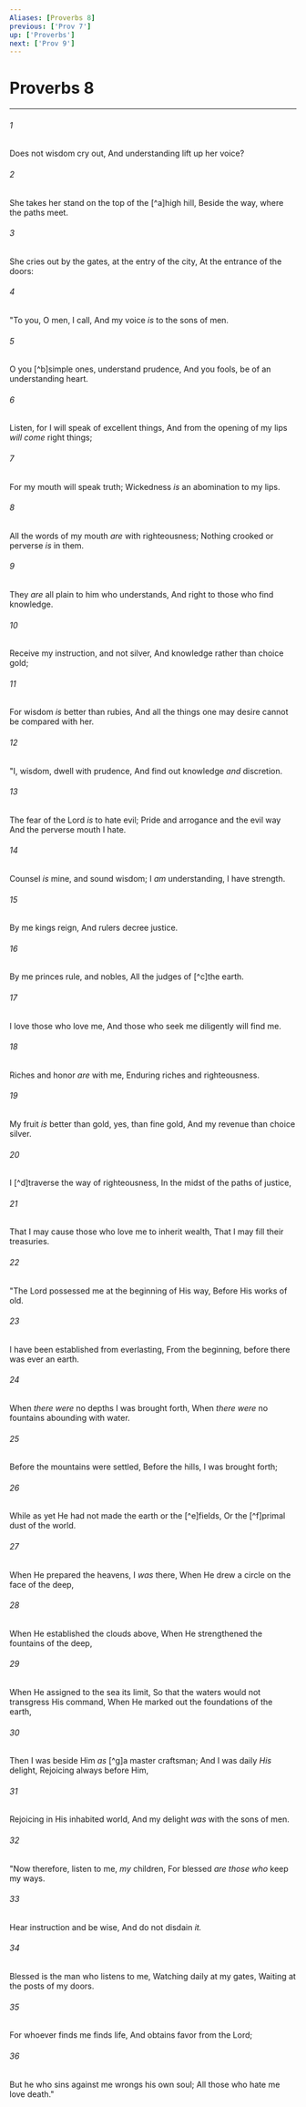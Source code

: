 ```yaml
---
Aliases: [Proverbs 8]
previous: ['Prov 7']
up: ['Proverbs']
next: ['Prov 9']
---
```

# Proverbs 8

***


###### 1 
Does not wisdom cry out, And understanding lift up her voice? 

###### 2 
She takes her stand on the top of the [^a]high hill, Beside the way, where the paths meet. 

###### 3 
She cries out by the gates, at the entry of the city, At the entrance of the doors: 

###### 4 
"To you, O men, I call, And my voice _is_ to the sons of men. 

###### 5 
O you [^b]simple ones, understand prudence, And you fools, be of an understanding heart. 

###### 6 
Listen, for I will speak of excellent things, And from the opening of my lips _will come_ right things; 

###### 7 
For my mouth will speak truth; Wickedness _is_ an abomination to my lips. 

###### 8 
All the words of my mouth _are_ with righteousness; Nothing crooked or perverse _is_ in them. 

###### 9 
They _are_ all plain to him who understands, And right to those who find knowledge. 

###### 10 
Receive my instruction, and not silver, And knowledge rather than choice gold; 

###### 11 
For wisdom _is_ better than rubies, And all the things one may desire cannot be compared with her. 

###### 12 
"I, wisdom, dwell with prudence, And find out knowledge _and_ discretion. 

###### 13 
The fear of the Lord _is_ to hate evil; Pride and arrogance and the evil way And the perverse mouth I hate. 

###### 14 
Counsel _is_ mine, and sound wisdom; I _am_ understanding, I have strength. 

###### 15 
By me kings reign, And rulers decree justice. 

###### 16 
By me princes rule, and nobles, All the judges of [^c]the earth. 

###### 17 
I love those who love me, And those who seek me diligently will find me. 

###### 18 
Riches and honor _are_ with me, Enduring riches and righteousness. 

###### 19 
My fruit _is_ better than gold, yes, than fine gold, And my revenue than choice silver. 

###### 20 
I [^d]traverse the way of righteousness, In the midst of the paths of justice, 

###### 21 
That I may cause those who love me to inherit wealth, That I may fill their treasuries. 

###### 22 
"The Lord possessed me at the beginning of His way, Before His works of old. 

###### 23 
I have been established from everlasting, From the beginning, before there was ever an earth. 

###### 24 
When _there were_ no depths I was brought forth, When _there were_ no fountains abounding with water. 

###### 25 
Before the mountains were settled, Before the hills, I was brought forth; 

###### 26 
While as yet He had not made the earth or the [^e]fields, Or the [^f]primal dust of the world. 

###### 27 
When He prepared the heavens, I _was_ there, When He drew a circle on the face of the deep, 

###### 28 
When He established the clouds above, When He strengthened the fountains of the deep, 

###### 29 
When He assigned to the sea its limit, So that the waters would not transgress His command, When He marked out the foundations of the earth, 

###### 30 
Then I was beside Him _as_ [^g]a master craftsman; And I was daily _His_ delight, Rejoicing always before Him, 

###### 31 
Rejoicing in His inhabited world, And my delight _was_ with the sons of men. 

###### 32 
"Now therefore, listen to me, _my_ children, For blessed _are those who_ keep my ways. 

###### 33 
Hear instruction and be wise, And do not disdain _it._ 

###### 34 
Blessed is the man who listens to me, Watching daily at my gates, Waiting at the posts of my doors. 

###### 35 
For whoever finds me finds life, And obtains favor from the Lord; 

###### 36 
But he who sins against me wrongs his own soul; All those who hate me love death."
